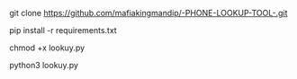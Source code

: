 git clone https://github.com/mafiakingmandip/-PHONE-LOOKUP-TOOL-.git

pip install -r requirements.txt

chmod +x lookuy.py

python3 lookuy.py
